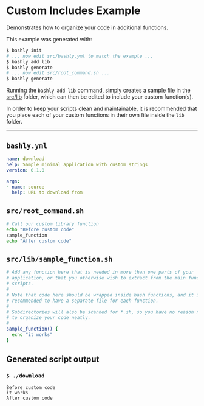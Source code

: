 # Custom Includes Example

Demonstrates how to organize your code in additional functions.

This example was generated with:

```bash
$ bashly init
# ... now edit src/bashly.yml to match the example ...
$ bashly add lib
$ bashly generate
# ... now edit src/root_command.sh ...
$ bashly generate
```

Running the `bashly add lib` command, simply creates a sample file in the
[src/lib](src/lib) folder, which can then be edited to include your custom
function(s).

In order to keep your scripts clean and maintainable, it is recommended that you
place each of your custom functions in their own file inside the `lib` folder.

<!-- include: src/root_command.sh src/lib/sample_function.sh -->

-----

## `bashly.yml`

```yaml
name: download
help: Sample minimal application with custom strings
version: 0.1.0

args:
- name: source
  help: URL to download from
```


## `src/root_command.sh`

```bash
# Call our custom library function
echo "Before custom code"
sample_function
echo "After custom code"

```

## `src/lib/sample_function.sh`

```bash
# Add any function here that is needed in more than one parts of your
# application, or that you otherwise wish to extract from the main function
# scripts.
#
# Note that code here should be wrapped inside bash functions, and it is
# recommended to have a separate file for each function.
#
# Subdirectories will also be scanned for *.sh, so you have no reason not
# to organize your code neatly.
#
sample_function() {
  echo "it works"
}

```


## Generated script output

### `$ ./download`

```shell
Before custom code
it works
After custom code


```



